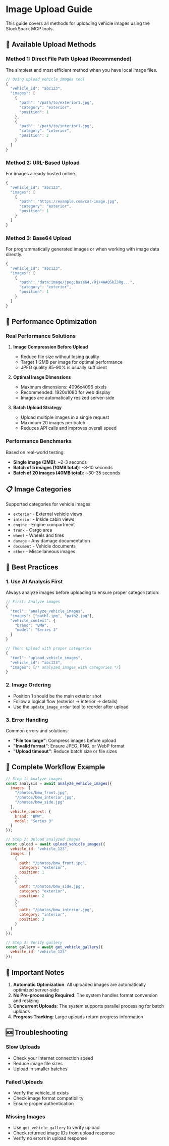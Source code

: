 # Image Upload Guide

This guide covers all methods for uploading vehicle images using the StockSpark MCP tools.

## 📸 Available Upload Methods

### Method 1: Direct File Path Upload (Recommended)
The simplest and most efficient method when you have local image files.

```javascript
// Using upload_vehicle_images tool
{
  "vehicle_id": "abc123",
  "images": [
    {
      "path": "/path/to/exterior1.jpg",
      "category": "exterior",
      "position": 1
    },
    {
      "path": "/path/to/interior1.jpg",
      "category": "interior", 
      "position": 2
    }
  ]
}
```

### Method 2: URL-Based Upload
For images already hosted online.

```javascript
{
  "vehicle_id": "abc123",
  "images": [
    {
      "path": "https://example.com/car-image.jpg",
      "category": "exterior",
      "position": 1
    }
  ]
}
```

### Method 3: Base64 Upload
For programmatically generated images or when working with image data directly.

```javascript
{
  "vehicle_id": "abc123",
  "images": [
    {
      "path": "data:image/jpeg;base64,/9j/4AAQSkZJRg...",
      "category": "exterior",
      "position": 1
    }
  ]
}
```

## 🚀 Performance Optimization

### Real Performance Solutions

1. **Image Compression Before Upload**
   - Reduce file size without losing quality
   - Target 1-2MB per image for optimal performance
   - JPEG quality 85-90% is usually sufficient

2. **Optimal Image Dimensions**
   - Maximum dimensions: 4096x4096 pixels
   - Recommended: 1920x1080 for web display
   - Images are automatically resized server-side

3. **Batch Upload Strategy**
   - Upload multiple images in a single request
   - Maximum 20 images per batch
   - Reduces API calls and improves overall speed

### Performance Benchmarks

Based on real-world testing:
- **Single image (2MB)**: ~2-3 seconds
- **Batch of 5 images (10MB total)**: ~8-10 seconds
- **Batch of 20 images (40MB total)**: ~30-35 seconds

## 📋 Image Categories

Supported categories for vehicle images:

- `exterior` - External vehicle views
- `interior` - Inside cabin views
- `engine` - Engine compartment
- `trunk` - Cargo area
- `wheel` - Wheels and tires
- `damage` - Any damage documentation
- `document` - Vehicle documents
- `other` - Miscellaneous images

## 🎯 Best Practices

### 1. Use AI Analysis First
Always analyze images before uploading to ensure proper categorization:

```javascript
// First: Analyze images
{
  "tool": "analyze_vehicle_images",
  "images": ["path1.jpg", "path2.jpg"],
  "vehicle_context": {
    "brand": "BMW",
    "model": "Series 3"
  }
}

// Then: Upload with proper categories
{
  "tool": "upload_vehicle_images",
  "vehicle_id": "abc123",
  "images": [/* analyzed images with categories */]
}
```

### 2. Image Ordering
- Position 1 should be the main exterior shot
- Follow a logical flow (exterior → interior → details)
- Use the `update_image_order` tool to reorder after upload

### 3. Error Handling
Common errors and solutions:

- **"File too large"**: Compress images before upload
- **"Invalid format"**: Ensure JPEG, PNG, or WebP format
- **"Upload timeout"**: Reduce batch size or file sizes

## 🔧 Complete Workflow Example

```javascript
// Step 1: Analyze images
const analysis = await analyze_vehicle_images({
  images: [
    "/photos/bmw_front.jpg",
    "/photos/bmw_interior.jpg",
    "/photos/bmw_side.jpg"
  ],
  vehicle_context: {
    brand: "BMW",
    model: "Series 3"
  }
});

// Step 2: Upload analyzed images
const upload = await upload_vehicle_images({
  vehicle_id: "vehicle_123",
  images: [
    {
      path: "/photos/bmw_front.jpg",
      category: "exterior",
      position: 1
    },
    {
      path: "/photos/bmw_side.jpg",
      category: "exterior",
      position: 2
    },
    {
      path: "/photos/bmw_interior.jpg",
      category: "interior",
      position: 3
    }
  ]
});

// Step 3: Verify gallery
const gallery = await get_vehicle_gallery({
  vehicle_id: "vehicle_123"
});
```

## 📌 Important Notes

1. **Automatic Optimization**: All uploaded images are automatically optimized server-side
2. **No Pre-processing Required**: The system handles format conversion and resizing
3. **Concurrent Uploads**: The system supports parallel processing for batch uploads
4. **Progress Tracking**: Large uploads return progress information

## 🆘 Troubleshooting

### Slow Uploads
- Check your internet connection speed
- Reduce image file sizes
- Upload in smaller batches

### Failed Uploads
- Verify the vehicle_id exists
- Check image format compatibility
- Ensure proper authentication

### Missing Images
- Use `get_vehicle_gallery` to verify upload
- Check returned image IDs from upload response
- Verify no errors in upload response
